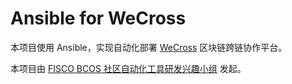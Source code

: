 # Ansible for WeCross
本项目使用 Ansible，实现自动化部署 [WeCross](https://github.com/WeBankBlockchain/WeCross) 区块链跨链协作平台。

本项目由 [FISCO BCOS 社区自动化工具研发兴趣小组](https://github.com/FISCO-BCOS/Wiki/blob/master/FISCO%20BCOS%E8%87%AA%E5%8A%A8%E5%8C%96%E5%B7%A5%E5%85%B7%E7%A0%94%E5%8F%91%E5%85%B4%E8%B6%A3%E5%B0%8F%E7%BB%84README.md) 发起。
